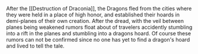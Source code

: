 After the [[Destruction of Draconia]], the Dragons fled from the cities where they were held in a place of high honor, and established their hoards in demi-planes of their own creation. After the dread, with the veil between planes being weakened rumors float about of travelers accidently stumbling into a rift in the planes and stumbling into a dragons hoard. Of course these rumors can not be confirmed since no one has yet to find a dragon's hoard and lived to tell the tale.